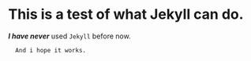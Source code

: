 # This is a test of what Jekyll can do.
***I have never*** used `Jekyll` before now.
```
  And i hope it works.
```
